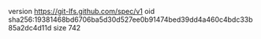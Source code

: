 version https://git-lfs.github.com/spec/v1
oid sha256:19381468bd6706ba5d30d527ee0b91474bed39dd4a460c4bdc33b85a2dc4d11d
size 742
